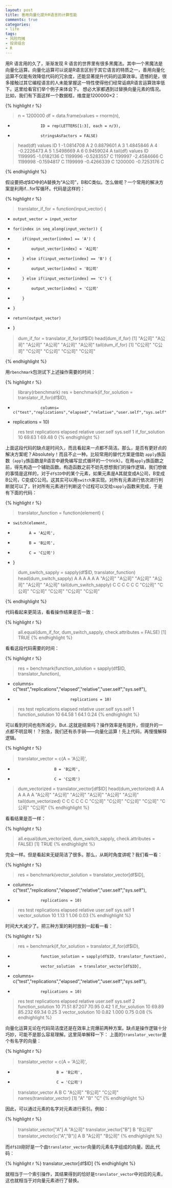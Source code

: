 ```yaml
---
layout: post
title: 善用向量化提升R语言的计算性能
comments: true
categories:
- life
tags:
- 风险均摊
- 投资组合
- R
---
```



用R 语言用的久了，渐渐发现 R 语言的世界里有很多黑魔法。其中一个黑魔法是向量化运算。向量化运算可以说是R语言区别于其它语言的特质之一，善用向量化运算不仅能有效降低代码的冗余度，还能显著提升代码的运算效率。遗憾的是，很多接触过其它编程语言的人未能掌握这一特性使得他们经常诟病R语言运算效率低下。这里给看官们举个例子来体会下。
想必大家都遇到过替换向量元素的情况。比如，我们有下面这样一个数据框，维度是1200000×2：

{% highlight r %}
> n = 1200000
> df = data.frame(values = rnorm(n), 
+                 ID = rep(LETTERS[1:3], each = n/3),
+                 stringsAsFactors = FALSE)
> head(df)
      values ID
1 -1.0814708  A
2  0.8879601  A
3  1.4845846  A
4 -0.2226473  A
5  1.5498669  A
6  0.9459024  A
> tail(df)
            values ID
1199995 -1.0182136  C
1199996 -0.5283557  C
1199997 -2.4584666  C
1199998 -0.1594817  C
1199999 -0.4266339  C
1200000 -0.7253176  C

{% endhighlight %}

假设要把*df$ID*中的A替换为“A公司”，B和C类似。怎么做呢？一个常用的解决方案是利用if...for写循环。代码是这样的：

{% highlight r %}
> translator_if_for = function(input_vector) {
+     output_vector = input_vector
+     for(index in seq_along(input_vector)) {
+         if(input_vector[index] == 'A') {
+             output_vector[index] = 'A公司'
+         } else if(input_vector[index] == 'B') {
+             output_vector[index] = 'B公司'
+         } else if(input_vector[index] == 'C') {
+             output_vector[index] = 'C公司'
+         }   
+     }   
+     return(output_vector)
+ }
> dum_if_for = translator_if_for(df$ID)
> head(dum_if_for)
[1] "A公司" "A公司" "A公司" "A公司" "A公司" "A公司"
> tail(dum_if_for)
[1] "C公司" "C公司" "C公司" "C公司" "C公司" "C公司"

{% endhighlight %}

用`rbenchmark`包测试下上述操作需要的时间：

{% highlight r %}
> library(rbenchmark)
> res = benchmark(if_for_solution = translator_if_for(df$ID),
+                 columns= c("test","replications","elapsed","relative","user.self","sys.self"),
+ replications = 10)
> res
             test replications elapsed relative user.self sys.self
1 if_for_solution           10   69.63        1     69.48        0
{% endhighlight %}

上面这段代码的缺点是时间久，而且看起来一点都不简洁。那么，是否有更好点的解决方案呢？Absolutely！而且不止一种。比较常用的替代方案是借助 `apply`族函数（`apply`族函数是R语言中避免编写显式循环的一个trick）。在用`apply`族函数之前，得先构造一个辅助函数。构造函数之前不妨先想想我们的操作逻辑，我们想做的事情是这样的，对于`df$ID`中的某个元素，如果元素是A其就变成A公司，B变成B公司，C变成C公司。这其实可以用`switch`来实现。对所有元素进行依次进行判断就可以了，针对所有元素进行判断这个过程可以交给`sapply`函数来完成，于是有下面的代码：

{% highlight r %}
> translator_function = function(element) {
+     switch(element,
+            A = 'A公司',
+            B = 'B公司',
+            C = 'C公司')
+ }
> 
> dum_switch_sapply = sapply(df$ID, translator_function)
> head(dum_switch_sapply)
      A       A       A       A       A       A 
"A公司" "A公司" "A公司" "A公司" "A公司" "A公司" 
> tail(dum_switch_sapply)
      C       C       C       C       C       C 
"C公司" "C公司" "C公司" "C公司" "C公司" "C公司" 

{% endhighlight %}

代码看起来更简洁，看看操作结果是否一致：

{% highlight r %}
> all.equal(dum_if_for, dum_switch_sapply, check.attributes = FALSE)
[1] TRUE
{% endhighlight %}

看看这段代码需要的时间：

{% highlight r %}
> res = benchmark(function_solution = sapply(df$ID, translator_function),
+ columns= c("test","replications","elapsed","relative","user.self","sys.self"),
+                              replications = 10)
> res
               test replications elapsed relative user.self sys.self
1 function_solution           10   64.58        1      64.1     0.24
{% endhighlight %}

可以看到时间也有所减少。But..这就是结束吗？操作效率是有提升，但提升的一点都不明显啊！？别急，我们还有杀手锏——向量化运算！先上代码，再慢慢解释逻辑。

{% highlight r %} 
> translator_vector = c(A = 'A公司',
+                       B = 'B公司',
+                       C = 'C公司')
> dum_vectorized = translator_vector[df$ID]
> head(dum_vectorized)
      A       A       A       A       A       A 
"A公司" "A公司" "A公司" "A公司" "A公司" "A公司" 
> tail(dum_vectorized)
      C       C       C       C       C       C 
"C公司" "C公司" "C公司" "C公司" "C公司" "C公司" 
{% endhighlight %}

看看结果是否一样：

{% highlight r %} 
> all.equal(dum_vectorized, dum_switch_sapply, check.attributes = FALSE)
[1] TRUE
{% endhighlight %}

完全一样。但是看起来无疑简洁了很多。那么，从耗时角度讲呢？我们看一看：

{% highlight r %} 
> res = benchmark(vector_solution   = translator_vector[df$ID],
+ columns= c("test","replications","elapsed","relative","user.self","sys.self"),
+                 replications = 10)
> res
             test replications elapsed relative user.self sys.self
1 vector_solution           10    1.13        1      1.06     0.03
{% endhighlight %}

时间大大减少了。把三种方案的耗时放到一起看一看：

{% highlight r %} 
> res = benchmark(if_for_solution   = translator_if_for(df$ID),
+                 function_solution = sapply(df$ID, translator_function),
+                 vector_solution  = translator_vector[df$ID],
+ columns= c("test","replications","elapsed","relative","user.self","sys.self"),
+                 replications = 10)
> res
               test replications elapsed relative user.self sys.self
2 function_solution           10   71.51   87.207     70.95     0.42
1   if_for_solution           10   69.89   85.232     69.34     0.25
3   vector_solution           10    0.82    1.000      0.75     0.08
{% endhighlight %}

向量化运算无论在代码简洁度还是在效率上完爆前两种方案。缺点是操作逻辑十分巧妙，可能不是那么容易理解。这里简单解释一下：
上面的`translator_vector`是个有名字的向量：

{% highlight r %} 
> translator_vector = c(A = 'A公司',
+                        B = 'B公司',
+                        C = 'C公司')
> translator_vector
      A       B       C 
"A公司" "B公司" "C公司" 
> names(translator_vector)
[1] "A" "B" "C"
{% endhighlight %}
 
因此，可以通过元素的名字对元素进行索引。例如：
 
{% highlight r %}
> translator_vector["A"]
      A 
"A公司" 
> translator_vector["B"]
      B 
"B公司" 
> translator_vector[c("A","B")]
      A       B 
"A公司" "B公司" 
{% endhighlight %}

而`df$ID`刚好是一个由`translator_vector`向量的元素名字组成的向量。因此,代码：

{% highlight r %}
translator_vector[df$ID]
{% endhighlight %}

就相当于一个索引操作，其结果得到的恰好是`translator_vector`中对应的元素，这也就相当于对向量元素进行了替换。
